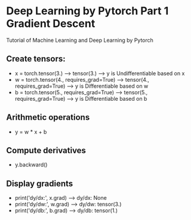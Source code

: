 # Deep Learning by Pytorch Part 1 Gradient Descent
Tutorial of Machine Learning and Deep Learning by Pytorch



## Create tensors:
- x = torch.tensor(3.) --> tensor(3.) -->  y is Undifferentiable based on x
- w = torch.tensor(4., requires_grad=True) --> tensor(4., requires_grad=True) --> y is Differentiable based on w 
- b = torch.tensor(5., requires_grad=True) --> tensor(5., requires_grad=True) --> y is Differentiable based on b 

## Arithmetic operations
 
-  y = w * x + b

## Compute derivatives
 
- y.backward()

## Display gradients

- print('dy/dx:', x.grad) --> dy/dx: None
- print('dy/dw:', w.grad) --> dy/dw: tensor(3.)
- print('dy/db:', b.grad) --> dy/db: tensor(1.)






